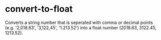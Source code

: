 # convert-to-float
Converts a string number that is seperated with comma or decimal points (e.g. '2,018.63', '3,122,45', '1.213.52') into a float number (2018.63, 3122.45, 1213.52).
